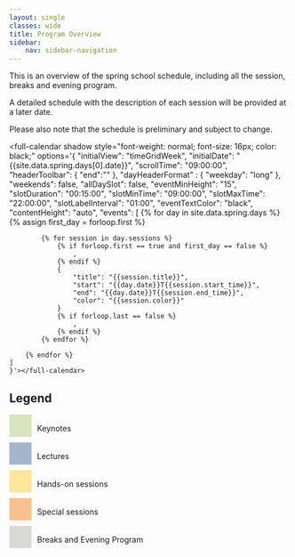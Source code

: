 ```yaml
---
layout: single
classes: wide
title: Program Overview
sidebar:
    nav: sidebar-navigation
---
```


This is an overview of the spring school schedule, including all the session, breaks and evening program.

A detailed schedule with the description of each session will be provided at a later date.

Please also note that the schedule is preliminary and subject to change.


<full-calendar shadow style="font-weight: normal; font-size: 16px; color: black;" options='{
    "initialView": "timeGridWeek",
    "initialDate": "{{site.data.spring.days[0].date}}",
    "scrollTime": "09:00:00",
    "headerToolbar": {
        "end":""
    },
    "dayHeaderFormat" : {
        "weekday": "long"
    },
    "weekends": false,
    "allDaySlot": false,
    "eventMinHeight": "15",
    "slotDuration": "00:15:00",
    "slotMinTime": "09:00:00",
    "slotMaxTime": "22:00:00",
    "slotLabelInterval": "01:00",
    "eventTextColor": "black",
    "contentHeight": "auto",
    "events": [
        {% for day in site.data.spring.days %}
            {% assign first_day = forloop.first %}

            {% for session in day.sessions %}
                {% if forloop.first == true and first_day == false %}
                    ,
                {% endif %}
                {
                    "title": "{{session.title}}",
                    "start": "{{day.date}}T{{session.start_time}}",
                    "end": "{{day.date}}T{{session.end_time}}",
                    "color": "{{session.color}}"
                }
                {% if forloop.last == false %}
                    ,
                {% endif %}
            {% endfor %}

        {% endfor %}
    ]
    }'></full-calendar>

## Legend
<div style="display: flex; align-items: center;">
    <div style="height: 40px; width: 40px; background-color: #d7e4bc; margin-right: 10px; margin-bottom: 10px"></div>
    <span>Keynotes</span>
</div>
<div style="display: flex; align-items: center;">
    <div style="height: 40px; width: 40px; background-color: #a5b6ca; margin-right: 10px; margin-bottom: 10px"></div>
    <span>Lectures</span>
</div>
<div style="display: flex; align-items: center;">
    <div style="height: 40px; width: 40px; background-color: #ffe698; margin-right: 10px; margin-bottom: 10px"></div>
    <span>Hands-on sessions</span>
</div>
<div style="display: flex; align-items: center;">
    <div style="height: 40px; width: 40px; background-color: #fbc08f; margin-right: 10px; margin-bottom: 10px"></div>
    <span>Special sessions</span>
</div>
<div style="display: flex; align-items: center;">
    <div style="height: 40px; width: 40px; background-color: #d9d9d8; margin-right: 10px; margin-bottom: 10px"></div>
    <span>Breaks and Evening Program</span>
</div>
